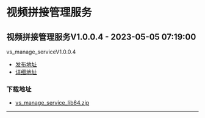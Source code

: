 # 视频拼接管理服务
## 视频拼接管理服务V1.0.0.4 - 2023-05-05 07:19:00
vs_manage_serviceV1.0.0.4
*  [发布地址](https://github.com/jadehh/VideoStitching/releases/tag/vs_manage_serviceV1.0.0.4)
*  [详细地址](https://github.com/jadehh/jadehh_file/releases/tag/vs_manage_serviceV1.0.0.4)
### 下载地址
* [vs_manage_service_lib64.zip](https://gh.ddlc.top/https://github.com/jadehh/jadehh_file/releases/download/vs_manage_serviceV1.0.0.4/vs_manage_service_lib64.zip)
----
